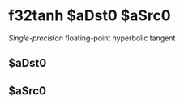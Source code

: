 # f32tanh $aDst0 $aSrc0

*Single-precision* floating-point hyperbolic tangent


## $aDst0

## $aSrc0

